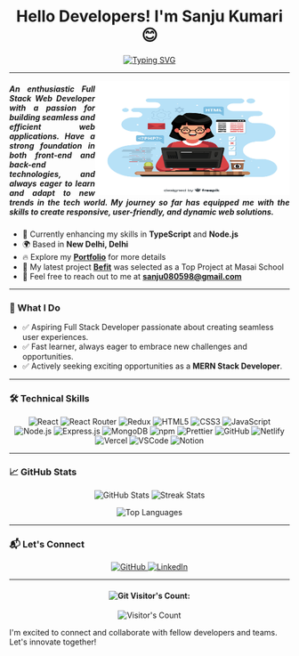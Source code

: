 




<h1 align="center">Hello Developers! I'm Sanju Kumari 😊</h1> 
<!-- Typing SVG -->
<p align="center">
  <a href="https://git.io/typing-svg">
    <img src="https://readme-typing-svg.demolab.com?font=Fira+Code&weight=800&size=35&pause=1000&color=25DDF7&background=B3FFE500&center=true&vCenter=true&width=750&lines=Full+Stack+Web+Developer+👨🏻‍💻;1500%2B+Hours+of+Coding+Experience+⚡️;700%2B+DSA+Questions+Solved+💡" alt="Typing SVG">
  </a>
</p>
<hr>
<img align="right" height="205" alt="Coding" width="350" src="./2778468.jpg" /> 
<h5 align="justify">An enthusiastic Full Stack Web Developer with a passion for building seamless and efficient web applications. Have a strong foundation in both front-end and back-end technologies, and always eager to learn and adapt to new trends in the tech world. My journey so far has equipped me with the skills to create responsive, user-friendly, and dynamic web solutions.</h5>

- 🌱 Currently enhancing my skills in **TypeScript** and **Node.js**
- 🌍 Based in **New Delhi, Delhi**
- 🔥 Explore my [**Portfolio**](https://sanjukumari-portfolio-qyrw.vercel.app/) for more details
- 🚀 My latest project [**Befit**](https://be-1fit.netlify.app/) was selected as a Top Project at Masai School
- 📧 Feel free to reach out to me at [**sanju080598@gmail.com**](mailto:sanju080598@gmail.com)

<hr>

### 🚀 What I Do
- ✅ Aspiring Full Stack Developer passionate about creating seamless user experiences.
- ✅ Fast learner, always eager to embrace new challenges and opportunities.
- ✅ Actively seeking exciting opportunities as a **MERN Stack Developer**.

<hr>

### 🛠️ Technical Skills

<p align="center">
  <img src="https://img.shields.io/badge/React-%2320232a.svg?style=for-the-badge&logo=react&logoColor=%2361DAFB" alt="React" />
  <img src="https://img.shields.io/badge/React_Router-CA4245?style=for-the-badge&logo=react-router&logoColor=white" alt="React Router" />
  <img src="https://img.shields.io/badge/Redux-%23593d88.svg?style=for-the-badge&logo=redux&logoColor=white" alt="Redux" />
  <img src="https://img.shields.io/badge/HTML5-E34F26?style=for-the-badge&logo=html5&logoColor=white" alt="HTML5" />
  <img src="https://img.shields.io/badge/CSS3-1572B6?style=for-the-badge&logo=css3&logoColor=white" alt="CSS3" />
  <img src="https://img.shields.io/badge/JavaScript-323330?style=for-the-badge&logo=javascript&logoColor=F7DF1E" alt="JavaScript" />
  <img src="https://img.shields.io/badge/Node.js-43853D?style=for-the-badge&logo=node.js&logoColor=white" alt="Node.js" />
  <img src="https://img.shields.io/badge/Express.js-404D59?style=for-the-badge&logo=express&logoColor=white" alt="Express.js" />
  <img src="https://img.shields.io/badge/MongoDB-4EA94B?style=for-the-badge&logo=mongodb&logoColor=white" alt="MongoDB" />
  <img src="https://img.shields.io/badge/npm-CB3837?style=for-the-badge&logo=npm&logoColor=white" alt="npm" />
  <img src="https://img.shields.io/badge/Prettier-1A2C34?style=for-the-badge&logo=prettier&logoColor=white" alt="Prettier" />
  <img src="https://img.shields.io/badge/GitHub-100000?style=for-the-badge&logo=github&logoColor=white" alt="GitHub" />
  <img src="https://img.shields.io/badge/Netlify-00C7B7?style=for-the-badge&logo=netlify&logoColor=white" alt="Netlify" />
  <img src="https://img.shields.io/badge/Vercel-000000?style=for-the-badge&logo=vercel&logoColor=white" alt="Vercel" />
  <img src="https://img.shields.io/badge/VSCode-0078D4?style=for-the-badge&logo=visual%20studio%20code&logoColor=white" alt="VSCode" />
  <img src="https://img.shields.io/badge/Notion-000000?style=for-the-badge&logo=notion&logoColor=white" alt="Notion" />
</p>

<hr>

### 📈 GitHub Stats

<p align="center">
  <img src="https://github-readme-stats.vercel.app/api?username=sanjukumari-tech&count_private=true&theme=light" height="150" alt="GitHub Stats" />
  <img src="https://github-readme-streak-stats.herokuapp.com?user=sanjukumari-tech&theme=light&hide_border=true&border_radius=6.5&date_format=M%20j%5B%2C%20Y%5D" height="150" alt="Streak Stats" />
</p>

<p align="center">
  <img src="https://github-readme-stats.vercel.app/api/top-langs/?username=sanjukumari-tech&layout=compact&theme=light&hide_border=true" alt="Top Languages" />
</p>

<hr>

### 📬 Let's Connect

<p align="center">
  <a href="https://github.com/sanjukumari-tech" target="_blank">
    <img src="https://img.icons8.com/nolan/64/github.png" width="32px" alt="GitHub"/>
  </a>
  <a href="https://www.linkedin.com/in/sanju-kumari-a73149264/" target="_blank">
    <img src="https://img.icons8.com/nolan/64/linkedin.png" width="32px" alt="LinkedIn"/>
  </a>
</p>

<hr>

<h4 align="center"><img src="https://media.giphy.com/media/W5eoZHPpUx9sapR0eu/giphy.gif" width="30px" alt="Git"/>&nbsp;Visitor's Count:</h4>
<p align="center"><img src="https://profile-counter.glitch.me/{sanjukumari-tech}/count.svg" alt="Visitor's Count" /></p>













 I'm excited to connect and collaborate with fellow developers and teams. Let's innovate together!

